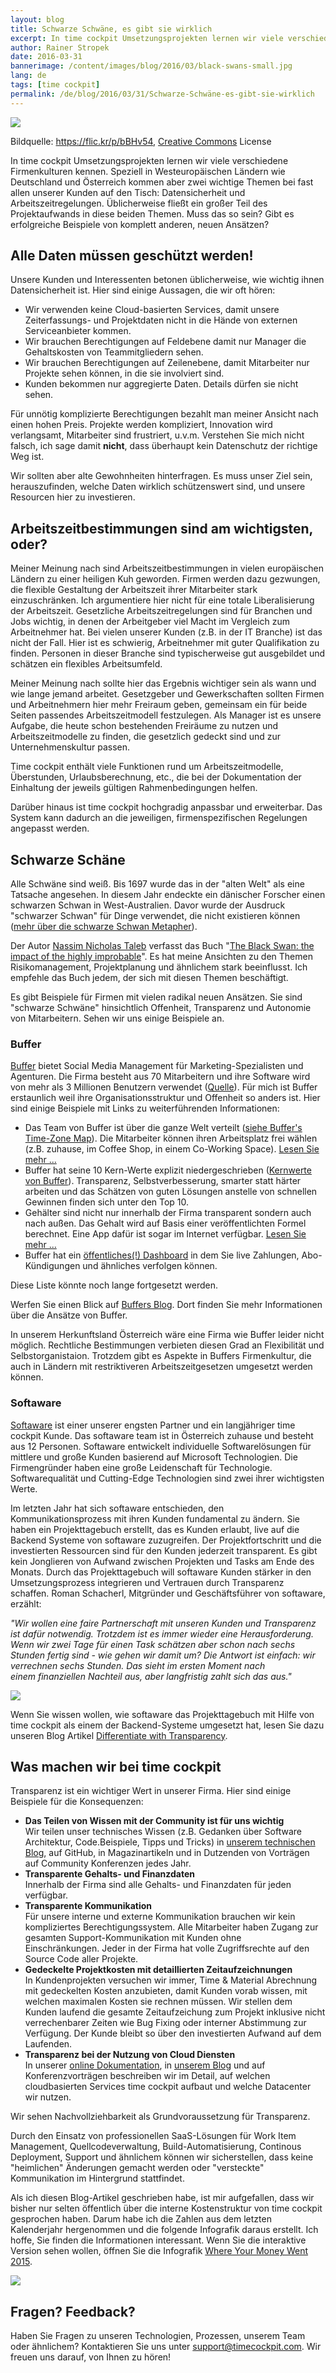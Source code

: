 ```yaml
---
layout: blog
title: Schwarze Schwäne, es gibt sie wirklich
excerpt: In time cockpit Umsetzungsprojekten lernen wir viele verschiedene Firmenkulturen kennen. Zwei wichtige Themen kommen aber bei fast allen unserer Kunden auf den Tisch -  Datensicherheit und Arbeitszeitregelungen. Ein großer Teil des Projektaufwands fließt in diese beiden Themen. Muss das so sein? Gibt es erfolgreiche Beispiele von komplett anderen, neuen Ansätzen?
author: Rainer Stropek
date: 2016-03-31
bannerimage: /content/images/blog/2016/03/black-swans-small.jpg
lang: de
tags: [time cockpit]
permalink: /de/blog/2016/03/31/Schwarze-Schwäne-es-gibt-sie-wirklich
---
```


<p>
  <img src="{{site.baseurl}}/content/images/blog/2016/03/black-swans.jpg" />
</p><p class="imageCaption">Bildquelle: <a href="https://flic.kr/p/bBHv54" target="_blank">https://flic.kr/p/bBHv54</a>, <a href="https://creativecommons.org/licenses/by-nc-nd/2.0/" target="_blank">Creative Commons</a> License</p><p>In time cockpit Umsetzungsprojekten lernen wir viele verschiedene Firmenkulturen kennen. Speziell in Westeuropäischen Ländern wie Deutschland und Österreich kommen aber zwei wichtige Themen bei fast allen unserer Kunden auf den Tisch: Datensicherheit und Arbeitszeitregelungen. Üblicherweise fließt ein großer Teil des Projektaufwands in diese beiden Themen. Muss das so sein? Gibt es erfolgreiche Beispiele von komplett anderen, neuen Ansätzen?</p><h2>Alle Daten müssen geschützt werden! 
<br /></h2><p>Unsere Kunden und Interessenten betonen üblicherweise, wie wichtig ihnen Datensicherheit ist. Hier sind einige Aussagen, die wir oft hören:</p><ul>
  <li>Wir verwenden keine Cloud-basierten Services, damit unsere Zeiterfassungs- und Projektdaten nicht in die Hände von externen Serviceanbieter kommen.</li>
  <li>Wir brauchen Berechtigungen auf Feldebene damit nur Manager die Gehaltskosten von Teammitgliedern sehen.</li>
  <li>Wir brauchen Berechtigungen auf Zeilenebene, damit Mitarbeiter nur Projekte sehen können, in die sie involviert sind.</li>
  <li>Kunden bekommen nur aggregierte Daten. Details dürfen sie nicht sehen.</li>
</ul><p>Für unnötig komplizierte Berechtigungen bezahlt man meiner Ansicht nach einen hohen Preis. Projekte werden kompliziert, Innovation wird verlangsamt, Mitarbeiter sind frustriert, u.v.m. Verstehen Sie mich nicht falsch, ich sage damit <strong>nicht</strong>, dass überhaupt kein Datenschutz der richtige Weg ist.</p><p class="showcase">Wir sollten aber alte Gewohnheiten hinterfragen. Es muss unser Ziel sein, herauszufinden, welche Daten wirklich schützenswert sind, und unsere Resourcen hier zu investieren.</p><h2>Arbeitszeitbestimmungen sind am wichtigsten, oder?
<br /></h2><p>Meiner Meinung nach sind Arbeitszeitbestimmungen in vielen europäischen Ländern zu einer heiligen Kuh geworden. Firmen werden dazu gezwungen, die flexible Gestaltung der Arbeitszeit ihrer Mitarbeiter stark einzuschränken. Ich argumentiere hier nicht für eine totale Liberalisierung der Arbeitszeit. Gesetzliche Arbeitszeitregelungen sind für Branchen und Jobs wichtig, in denen der Arbeitgeber viel Macht im Vergleich zum Arbeitnehmer hat. Bei vielen unserer Kunden (z.B. in der IT Branche) ist das nicht der Fall. Hier ist es schwierig, Arbeitnehmer mit guter Qualifikation zu finden. Personen in dieser Branche sind typischerweise gut ausgebildet und schätzen ein flexibles Arbeitsumfeld. </p><p>Meiner Meinung nach sollte hier das Ergebnis wichtiger sein als wann und wie lange jemand arbeitet. Gesetzgeber und Gewerkschaften sollten Firmen und Arbeitnehmern hier mehr Freiraum geben, gemeinsam ein für beide Seiten passendes Arbeitszeitmodell festzulegen. Als Manager ist es unsere Aufgabe, die heute schon bestehenden Freiräume zu nutzen und Arbeitszeitmodelle zu finden, die gesetzlich gedeckt sind und zur Unternehmenskultur passen.</p><p class="showcase">Time cockpit enthält viele Funktionen rund um Arbeitszeitmodelle, Überstunden, Urlaubsberechnung, etc., die bei der Dokumentation der Einhaltung der jeweils gültigen Rahmenbedingungen helfen.</p><p>Darüber hinaus ist time cockpit hochgradig anpassbar und erweiterbar. Das System kann dadurch an die jeweiligen, firmenspezifischen Regelungen angepasst werden.</p><h2>Schwarze Schäne
<br /></h2><p>Alle Schwäne sind weiß. Bis 1697 wurde das in der "alten Welt" als eine Tatsache angesehen. In diesem Jahr endeckte ein dänischer Forscher einen schwarzen Schwan in West-Australien. Davor wurde der Ausdruck "schwarzer Schwan" für Dinge verwendet, die nicht existieren können (<a href="https://en.wikipedia.org/wiki/Black_swan_emblems_and_popular_culture#European_myth_and_metaphor">mehr über die schwarze Schwan Metapher</a>).</p><p class="showcase">Der Autor <a href="https://en.wikipedia.org/wiki/Nassim_Nicholas_Taleb">Nassim Nicholas Taleb</a> verfasst das Buch "<a href="https://books.google.at/books?id=GSBcQVd3MqYC&amp;lpg=PP1&amp;dq=The%20Black%20Swan%3A%20the%20impact%20of%20the%20highly%20improbable&amp;hl=de&amp;pg=PP1#v=onepage&amp;q=The%20Black%20Swan:%20the%20impact%20of%20the%20highly%20improbable&amp;f=false">The Black Swan: the impact of the highly improbable</a>". Es hat meine Ansichten zu den Themen Risikomanagement, Projektplanung und ähnlichem stark beeinflusst. Ich empfehle das Buch jedem, der sich mit diesen Themen beschäftigt.</p><div>Es gibt Beispiele für Firmen mit vielen radikal neuen Ansätzen. Sie sind "schwarze Schwäne" hinsichtlich Offenheit, Transparenz und Autonomie von Mitarbeitern. Sehen wir uns einige Beispiele an.
<br /></div><h3>Buffer</h3><p>
  <a href="https://buffer.com/" target="_blank">Buffer</a> bietet Social Media Management für Marketing-Spezialisten und Agenturen. Die Firma besteht aus 70 Mitarbeitern und ihre Software wird von mehr als 3 Millionen Benutzern verwendet (<a href="https://buffer.com/journey" target="_blank">Quelle</a>). Für mich ist Buffer erstaunlich weil ihre Organisationsstruktur und Offenheit so anders ist. Hier sind einige Beispiele mit Links zu weiterführenden Informationen:</p><ul>
  <li>Das Team von Buffer ist über die ganze Welt verteilt (<a href="http://timezone.io/team/buffer" target="_blank">siehe Buffer's Time-Zone Map</a>). Die Mitarbeiter können ihren Arbeitsplatz frei wählen (z.B. zuhause, im Coffee Shop, in einem Co-Working Space). <a href="https://open.buffer.com/distributed-team-benefits/" target="_blank">Lesen Sie mehr ...</a><br /></li>
  <li>Buffer hat seine 10 Kern-Werte explizit niedergeschrieben (<a href="http://www.slideshare.net/Bufferapp/buffer-culture-06-with-a-change-to-be-a-no-ego-doer" target="_blank">Kernwerte von Buffer</a>). Transparenz, Selbstverbesserung, smarter statt härter arbeiten und das Schätzen von guten Lösungen anstelle von schnellen Gewinnen finden sich unter den Top 10.</li>
  <li>Gehälter sind nicht nur innerhalb der Firma transparent sondern auch nach außen. Das Gehalt wird auf Basis einer veröffentlichten Formel berechnet. Eine App dafür ist sogar im Internet verfügbar. <a href="https://open.buffer.com/transparent-salaries/" target="_blank">Lesen Sie mehr ...</a></li>
  <li>Buffer hat ein <a href="https://buffer.baremetrics.com/dashboard" target="_blank">öffentliches(!) Dashboard</a> in dem Sie live Zahlungen, Abo-Kündigungen und ähnliches verfolgen können.</li>
</ul><p>Diese Liste könnte noch lange fortgesetzt werden.<br /></p><p class="showcase">Werfen Sie einen Blick auf <a href="https://open.buffer.com/" target="_blank">Buffers Blog</a>. Dort finden Sie mehr Informationen über die Ansätze von Buffer.<br /></p><p>In unserem Herkunftsland Österreich wäre eine Firma wie Buffer leider nicht möglich. Rechtliche Bestimmungen verbieten diesen Grad an Flexibilität und Selbstorganistaion. Trotzdem gibt es Aspekte in Buffers Firmenkultur, die auch in Ländern mit restriktiveren Arbeitszeitgesetzen umgesetzt werden können.</p><h3>Softaware</h3><p>
  <a href="http://www.softaware.at/" target="_blank">Softaware</a> ist einer unserer engsten Partner und ein langjähriger time cockpit Kunde. Das softaware team ist in Österreich zuhause und besteht aus 12 Personen. Softaware entwickelt individuelle Softwarelösungen für mittlere und große Kunden basierend auf Microsoft Technologien. Die Firmengründer haben eine große Leidenschaft für Technologie. Softwarequalität und Cutting-Edge Technologien sind zwei ihrer wichtigsten Werte.</p><p>Im letzten Jahr hat sich softaware entschieden, den Kommunikationsprozess mit ihren Kunden fundamental zu ändern. Sie haben ein Projekttagebuch erstellt, das es Kunden erlaubt, live auf die Backend Systeme von softaware zuzugreifen. Der Projektfortschritt und die investierten Ressourcen sind für den Kunden jederzeit transparent. Es gibt kein Jonglieren von Aufwand zwischen Projekten und Tasks am Ende des Monats. Durch das Projekttagebuch will softaware Kunden stärker in den Umsetzungsprozess integrieren und Vertrauen durch Transparenz schaffen. Roman Schacherl, Mitgründer und Geschäftsführer von softaware, erzählt:</p><p class="showcase">
  <em>"Wir wollen eine faire Partnerschaft mit unseren Kunden und Transparenz ist dafür notwendig. Trotzdem ist es immer wieder eine Herausforderung. Wenn wir zwei Tage für einen Task schätzen aber schon nach sechs Stunden fertig sind - wie gehen wir damit um? Die Antwort ist einfach: wir verrechnen sechs Stunden. Das sieht im ersten Moment nach einem finanziellen Nachteil aus, aber langfristig zahlt sich das aus."</em>
</p><p>
  <img src="{{site.baseurl}}/content/images/blog/2015/05/SoftwareDiary.png" />
</p><p>Wenn Sie wissen wollen, wie softaware das Projekttagebuch mit Hilfe von time cockpit als einem der Backend-Systeme umgesetzt hat, lesen Sie dazu unseren Blog Artikel <a href="~/blog/2015/05/31/Differentiate-with-Transparency" target="_blank">Differentiate with Transparency</a>.<br /></p><h2>Was machen wir bei time cockpit
<br /></h2><p>Transparenz ist ein wichtiger Wert in unserer Firma. Hier sind einige Beispiele für die Konsequenzen:</p><ul>
  <li>
    <strong>Das Teilen von Wissen mit der Community ist für uns wichtig</strong>
    <br />
 Wir teilen unser technisches Wissen (z.B. Gedanken über Software Architektur, Code.Beispiele, Tipps und Tricks) in <a href="http://www.software-architects.com/devblog" title="Software Architects Blog" target="_blank">unserem technischen Blog</a>, auf GitHub, in Magazinartikeln und in Dutzenden von Vorträgen auf Community Konferenzen jedes Jahr.</li>
  <li>
    <strong>Transparente Gehalts- und Finanzdaten</strong>
    <br />
 Innerhalb der Firma sind alle Gehalts- und Finanzdaten für jeden verfügbar.
<br /></li>
  <li>
    <strong>Transparente Kommunikation
<br /></strong> Für unsere interne und externe Kommunikation brauchen wir kein kompliziertes Berechtigungssystem. Alle Mitarbeiter haben Zugang zur gesamten Support-Kommunikation mit Kunden ohne Einschränkungen. Jeder in der Firma hat volle Zugriffsrechte auf den Source Code aller Projekte.</li>
  <li>
    <strong>Gedeckelte Projektkosten mit detaillierten Zeitaufzeichnungen</strong>
    <br />
 In Kundenprojekten versuchen wir immer, Time &amp; Material Abrechnung mit gedeckelten Kosten anzubieten, damit Kunden vorab wissen, mit welchen maximalen Kosten sie rechnen müssen. Wir stellen dem Kunden laufend die gesamte Zeitaufzeichung zum Projekt inklusive nicht verrechenbarer Zeiten wie Bug Fixing oder interner Abstimmung zur Verfügung. Der Kunde bleibt so über den investierten Aufwand auf dem Laufenden.</li>
  <li>
    <strong>Transparenz bei der Nutzung von Cloud Diensten</strong>
    <br />
 In unserer <a href="https://help.timecockpit.com/" title="time cockpit Documentation" target="_blank">online Dokumentation</a>, in <a href="~/de/blog">unserem Blog</a> und auf Konferenzvorträgen beschreiben wir im Detail, auf welchen cloudbasierten Services time cockpit aufbaut und welche Datacenter wir nutzen.
<br /></li>
</ul><p class="showcase">Wir sehen Nachvollziehbarkeit als Grundvoraussetzung für Transparenz.</p><p>Durch den Einsatz von professionellen SaaS-Lösungen für Work Item Management, Quellcodeverwaltung, Build-Automatisierung, Continous Deployment, Support und ähnlichem können wir sicherstellen, dass keine "heimlichen" Änderungen gemacht werden oder "versteckte" Kommunikation im Hintergrund stattfindet.</p><p>Als ich diesen Blog-Artikel geschrieben habe, ist mir aufgefallen, dass wir bisher nur selten öffentlich über die interne Kostenstruktur von time cockpit gesprochen haben. Darum habe ich die Zahlen aus dem letzten Kalenderjahr hergenommen und die folgende Infografik daraus erstellt. Ich hoffe, Sie finden die Informationen interessant. Wenn Sie die interaktive Version sehen wollen, öffnen Sie die Infografik <a href="https://magic.piktochart.com/output/12397821-where-your-money-went-2015">Where Your Money Went 2015</a>. <br /></p><p>
  <img src="{{site.baseurl}}/content/images/blog/2016/03/where-your-money-went-2015.png" />
</p><h2>Fragen? Feedback?</h2><p>Haben Sie Fragen zu unseren Technologien, Prozessen, unserem Team oder ähnlichem? Kontaktieren Sie uns unter <a href="mailto:support@timecockpit.com">support@timecockpit.com</a>. Wir freuen uns darauf, von Ihnen zu hören!</p>
